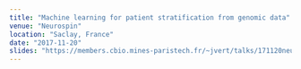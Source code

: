 ```yaml
---
title: "Machine learning for patient stratification from genomic data"
venue: "Neurospin"
location: "Saclay, France"
date: "2017-11-20"
slides: "https://members.cbio.mines-paristech.fr/~jvert/talks/171120neurospin/neurospin.pdf"
---
```


